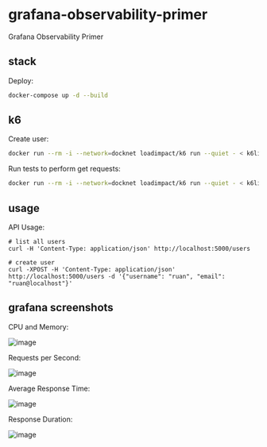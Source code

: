 # grafana-observability-primer
Grafana Observability Primer

## stack

Deploy:

```bash
docker-compose up -d --build
```

## k6

Create user:

```bash
docker run --rm -i --network=docknet loadimpact/k6 run --quiet - < k6lib/http_post.js
```

Run tests to perform get requests:

```bash
docker run --rm -i --network=docknet loadimpact/k6 run --quiet - < k6lib/http_gets.js
```

## usage

API Usage:

```
# list all users
curl -H 'Content-Type: application/json' http://localhost:5000/users
```

```
# create user
curl -XPOST -H 'Content-Type: application/json' http://localhost:5000/users -d '{"username": "ruan", "email": "ruan@localhost"}'
```

## grafana screenshots

CPU and Memory:

![image](https://user-images.githubusercontent.com/567298/160496251-76fea7a6-11fa-419c-a9fc-2f9b2c2f2604.png)

Requests per Second:

![image](https://user-images.githubusercontent.com/567298/160496321-3b42bdf3-ce19-4c68-b0bd-4961c9fac24c.png)

Average Response Time:

![image](https://user-images.githubusercontent.com/567298/160496357-08a0d009-265f-4cd7-ad02-635d7e1d58f1.png)

Response Duration:

![image](https://user-images.githubusercontent.com/567298/160496393-8a65a499-882a-49ad-8f7d-1157fff4063a.png)

